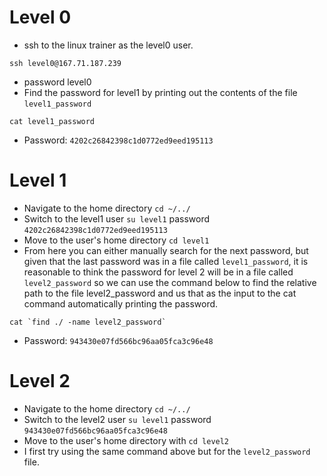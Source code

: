 # Level 0
* ssh to the linux trainer as the level0 user. 
```
ssh level0@167.71.187.239
```
* password level0
* Find the password for level1 by printing out the contents of the file `level1_password`
```
cat level1_password
```
* Password: `4202c26842398c1d0772ed9eed195113`

# Level 1 
* Navigate to the home directory `cd ~/../`
* Switch to the level1 user `su level1` password `4202c26842398c1d0772ed9eed195113`
* Move to the user's home directory `cd level1`
* From here you can either manually search for the next password, but given that the last password was in a file called `level1_password`, it is reasonable to think the password for level 2 will be in a file called `level2_password` so we can use the command below to find the relative path to the file level2_password and us that as the input to the cat command automatically printing the password. 
```
cat `find ./ -name level2_password`
```
* Password: `943430e07fd566bc96aa05fca3c96e48`

# Level 2
* Navigate to the home directory `cd ~/../`
* Switch to the level2 user `su level1` password `943430e07fd566bc96aa05fca3c96e48`
* Move to the user's home directory with `cd level2`
* I first try using the same command above but for the `level2_password` file.
